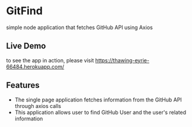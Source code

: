 # GitFind
simple node application that fetches GitHub API using Axios

## Live Demo
to see the app in action, please visit https://thawing-eyrie-66484.herokuapp.com/

## Features 
* The single page application fetches information from the GitHub API through axios calls
* This application allows user to find GitHub User and the user's related information
